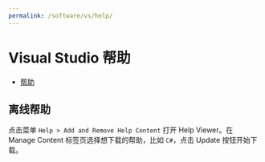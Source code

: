```yaml
---
permalink: /software/vs/help/
---
```


# Visual Studio 帮助

- [帮助](https://msdn.microsoft.com/en-us/library/dd831853.aspx)

## 离线帮助

点击菜单 `Help > Add and Remove Help Content` 打开 Help Viewer。在 Manage Content 标签页选择想下载的帮助，比如 `C#`，点击 Update 按钮开始下载。
